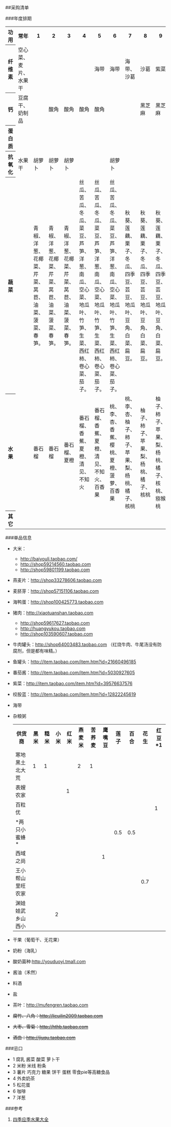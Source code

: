 ##采购清单

###年度排期
<table>
<tr><th>功用</th><th>常年</th><th>1</th><th>2</th><th>3</th><th>4</th><th>5</th><th>6</th><th>7</th><th>8</th><th>9</th><th>10</th><th>11</th><th>12</th></tr>
<tr><th>纤维素</th><td>空心菜、麦片、水果干</td><td></td><td></td><td></td><td></td><td>海带</td><td>海带</td><td>海带、沙葛</td><td>沙葛</td><td>紫菜</td><td>木耳、紫菜</td><td>木耳、紫菜</td><td>紫菜</td></tr>
<tr><th>钙</th><td>豆腐干、奶制品</td><td></td><td>酸角</td><td>酸角</td><td>酸角</td><td>酸角</td><td></td><td></td><td>黑芝麻</td><td>黑芝麻</td><td></td><td></td><td></td></tr>
<tr><th>蛋白质</th><td></td><td></td><td></td><td></td><td></td><td></td><td></td><td></td><td></td><td></td><td></td><td></td><td></td></tr>
<tr><th>抗氧化</th><td>水果干</td><td>胡萝卜</td><td>胡萝卜</td><td>胡萝卜</td><td></td><td></td><td>胡萝卜</td><td></td><td></td><td></td><td></td><td></td><td>胡萝卜</td></tr>
<tr><th>蔬菜</th><td></td><td>青椒、洋葱、花椰菜、芹菜、莴苣、油菜、菠菜、春笋。 
</td><td>青椒、洋葱、花椰菜、芹菜、莴苣、油菜、菠菜、春笋。 </td><td>青椒、洋葱、花椰菜、芹菜、莴苣、油菜、菠菜、春笋。 </td><td>丝瓜、苦瓜、冬瓜、菜豆、芦笋、洋葱、南瓜、空心菜、地瓜叶、竹笋、生菜、西红柿、卷心菜、茄子。</td><td>丝瓜、苦瓜、冬瓜、菜豆、芦笋、洋葱、南瓜、空心菜、地瓜叶、竹笋、生菜、西红柿、卷心菜、茄子。</td><td>丝瓜、苦瓜、冬瓜、菜豆、芦笋、洋葱、南瓜、空心菜、地瓜叶、竹笋、生菜、西红柿、卷心菜、茄子。</td><td>秋葵、莲藕、栗子、冬瓜、四季豆、芸豆、地瓜叶、豆角、白菜、扁豆。</td><td>秋葵、莲藕、栗子、冬瓜、四季豆、芸豆、地瓜叶、豆角、白菜、扁豆。</td><td>秋葵、莲藕、栗子、冬瓜、四季豆、芸豆、地瓜叶、豆角、白菜、扁豆。</td><td>青椒、卷心菜、白菜、洋葱、花椰菜、胡萝卜、萝卜、芹菜、菠菜、芥菜、葵年菜、莴苣。 </td><td>青椒、卷心菜、白菜、洋葱、花椰菜、胡萝卜、萝卜、芹菜、菠菜、芥菜、葵年菜、莴苣。</td><td>青椒、卷心菜、白菜、洋葱、花椰菜、胡萝卜、萝卜、芹菜、菠菜、芥菜、葵年菜、莴苣。</td></tr>
<tr><th>水果</th><td></td><td>番石榴</td><td>番石榴</td><td>番石榴、夏橙</td><td>番石榴、香蕉、夏橙、清见、不知火</td><td>番石榴、香蕉、夏橙、清见、不知火、百香果</td><td>桃、李、杏、香蕉、樱桃、夏橙、菠萝、百香果</td><td>桃、李、杏、柚子、柿子、苹果、梨、杨桃、橘子、核桃</td><td>柚子、柿子、苹果、梨、杨桃、橘子、核桃</td><td>柚子、柿子、苹果、梨、杨桃、橘子、核桃、猕猴桃</td><td>橙、柚子、橘子、猕猴桃</td><td>橙、柚子、橘子</td><td>橙、柚子、橘子</td></tr>
<tr><th>其它</th><td></td><td></td><td></td><td></td><td></td><td></td><td></td><td></td><td></td><td></td><td></td><td>拐枣</td><td></td></tr>
</table>

###单品信息
* 大米：
	* http://baiyouli.taobao.com/
	* http://shop59214560.taobao.com
	* http://shop59801199.taobao.com
* 燕麦片：http://shop33278606.taobao.com
* 麦胚芽：http://shop57151106.taobao.com
* 海鸭蛋：http://shop100425773.taobao.com
* 猪肉：http://xiaotuanshan.taobao.com
	* http://shop59617627.taobao.com
	* http://huangyukou.taobao.com
	* http://shop103590607.taobao.com
* 牛肉罐头：http://shop64003483.taobao.com  （红烧牛肉、牛尾汤没有防腐剂，但是都有味精。）
* 鱼罐头：http://item.taobao.com/item.htm?id=21660496185
* 番茄酱：http://item.taobao.com/item.htm?id=5030927605
* 紫菜：http://item.taobao.com/item.htm?id=39576637576
* 绞股蓝：http://item.taobao.com/item.htm?id=12822245619
* 海带
* 杂粮粥
	<table>
	<tr><th>供货商</th><th>黑米</th><th>糙米</th><th>小米</th><th>红米</th><th>燕麦米</th><th>苦荞麦</th><th>鹰嘴豆</th><th>莲子</th><th>百合</th><th>花生</th><th>红豆*1</th></tr>
	<tr><td>寒地黑土北大荒</td><td>1</td><td>1</td><td></td><td></td><td>2</td><td>1</td><td></td><td></td><td></td><td></td><td></td></tr>
	<tr><td>表嫂农家</td><td></td><td></td><td></td><td>1</td><td></td><td></td><td></td><td></td><td></td><td></td><td></td></tr>
	<tr><td>百粒优</td><td></td><td></td><td></td><td></td><td></td><td></td><td></td><td></td><td></td><td></td><td>1</td></tr>
	<tr><td>*两只小蜜蜂*</td><td></td><td></td><td></td><td></td><td></td><td></td><td></td><td>0.5</td><td>0.5</td><td></td><td></td></tr>
	<tr><td>西域之尚</td><td></td><td></td><td></td><td></td><td></td><td></td><td>1</td><td></td><td></td><td></td><td></td></tr>
	<tr><td>王小帮山里旺农家</td><td></td><td></td><td></td><td></td><td></td><td></td><td></td><td></td><td></td><td>0.7</td><td></td></tr>
	<tr><td>渊娃娃武乡山西小</td><td></td><td></td><td>2</td><td></td><td></td><td></td><td></td><td></td><td></td><td></td><td></td></tr>
	</table>
* 干果（葡萄干、无花果）
* 奶粉（海乳）
* 酸奶菌种:http://youduoyi.tmall.com
* 酱油（禾然）
* 料酒
* 盐

* 茶叶：http://mufengren.taobao.com
* <s>腐竹、八角：http://licuilin2009.taobao.com</s>
* <s>大枣、雪菊：http://hthb.taobao.com</s>
* <s>酒曲：http://jiuqu.taobao.com</s>

###忌口 * 1 腐乳 酱菜 酸菜 萝卜干* 2 米粉 米线 粉条* 3 薯片 巧克力 糖果 饼干 蛋糕 零食pie等高糖食品* 4 外卖奶茶* 5 松花蛋
* 6 咖啡
* 7 洋葱

###参考
1. [四季应季水果大全](http://www.doc88.com/p-103814294897.html)